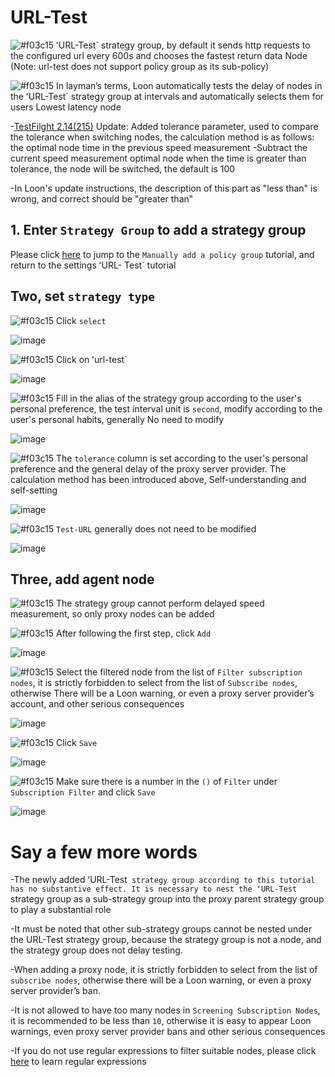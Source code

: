 # URL-Test

![#f03c15](https://placehold.it/15/f03c15/000000?text=+) ʻURL-Test` strategy group, by default it sends http requests to the configured url every 600s and chooses the fastest return data Node (Note: url-test does not support policy group as its sub-policy)

![#f03c15](https://placehold.it/15/f03c15/000000?text=+) In layman’s terms, Loon automatically tests the delay of nodes in the ʻURL-Test` strategy group at intervals and automatically selects them for users Lowest latency node

-[TestFilght 2.14(215)](https://t.me/LoonNews/287) Update: Added tolerance parameter, used to compare the tolerance when switching nodes, the calculation method is as follows: the optimal node time in the previous speed measurement -Subtract the current speed measurement optimal node when the time is greater than tolerance, the node will be switched, the default is 100

  -In Loon's update instructions, the description of this part as "less than" is wrong, and correct should be "greater than"

## 1. Enter `Strategy Group` to add a strategy group

Please click [here](https://github.com/chiupam/tutorial/blob/master/Loon/Plus/New_Proxy_Group_EN.md) to jump to the `Manually add a policy group` tutorial, and return to the settings ʻURL- Test` tutorial

## Two, set `strategy type`

![#f03c15](https://placehold.it/15/f03c15/000000?text=+) Click `select`

![image](https://raw.githubusercontent.com/chiupam/tutorial-image/master/Loon/Plus/URL-Test_1.jpg)

![#f03c15](https://placehold.it/15/f03c15/000000?text=+) Click on ʻurl-test`

![image](https://raw.githubusercontent.com/chiupam/tutorial-image/master/Loon/Plus/URL-Test_2.jpg)

![#f03c15](https://placehold.it/15/f03c15/000000?text=+) Fill in the alias of the strategy group according to the user's personal preference, the test interval unit is `second`, modify according to the user's personal habits, generally No need to modify

![image](https://raw.githubusercontent.com/chiupam/tutorial-image/master/Loon/Plus/URL-Test_3.jpg)

![#f03c15](https://placehold.it/15/f03c15/000000?text=+) The `tolerance` column is set according to the user's personal preference and the general delay of the proxy server provider. The calculation method has been introduced above, Self-understanding and self-setting

![image](https://raw.githubusercontent.com/chiupam/tutorial-image/master/Loon/Plus/URL-Test_9.jpg)

![#f03c15](https://placehold.it/15/f03c15/000000?text=+) `Test-URL` generally does not need to be modified

![image](https://raw.githubusercontent.com/chiupam/tutorial-image/master/Loon/Plus/URL-Test_4.jpg)

## Three, add agent node

![#f03c15](https://placehold.it/15/f03c15/000000?text=+) The strategy group cannot perform delayed speed measurement, so only proxy nodes can be added

![#f03c15](https://placehold.it/15/f03c15/000000?text=+) After following the first step, click `Add`

![image](https://raw.githubusercontent.com/chiupam/tutorial-image/master/Loon/Plus/URL-Test_5.jpg)

![#f03c15](https://placehold.it/15/f03c15/000000?text=+) Select the filtered node from the list of `Filter subscription nodes`, it is strictly forbidden to select from the list of `Subscribe nodes`, otherwise There will be a Loon warning, or even a proxy server provider’s account, and other serious consequences

![image](https://raw.githubusercontent.com/chiupam/tutorial-image/master/Loon/Plus/URL-Test_6.jpg)

![#f03c15](https://placehold.it/15/f03c15/000000?text=+) Click `Save`

![image](https://raw.githubusercontent.com/chiupam/tutorial-image/master/Loon/Plus/URL-Test_7.jpg)

![#f03c15](https://placehold.it/15/f03c15/000000?text=+) Make sure there is a number in the `()` of `Filter` under `Subscription Filter` and click `Save`

![image](https://raw.githubusercontent.com/chiupam/tutorial-image/master/Loon/Plus/URL-Test_8.jpg)

# Say a few more words

-The newly added ʻURL-Test` strategy group according to this tutorial has no substantive effect. It is necessary to nest the ʻURL-Test` strategy group as a sub-strategy group into the proxy parent strategy group to play a substantial role

-It must be noted that other sub-strategy groups cannot be nested under the URL-Test strategy group, because the strategy group is not a node, and the strategy group does not delay testing.

-When adding a proxy node, it is strictly forbidden to select from the list of `subscribe nodes`, otherwise there will be a Loon warning, or even a proxy server provider’s ban.

-It is not allowed to have too many nodes in `Screening Subscription Nodes`, it is recommended to be less than `10`, otherwise it is easy to appear Loon warnings, even proxy server provider bans and other serious consequences

-If you do not use regular expressions to filter suitable nodes, please click [here](https://github.com/chiupam/tutorial/blob/master/Loon/Plus/Regex_EN.md) to learn regular expressions